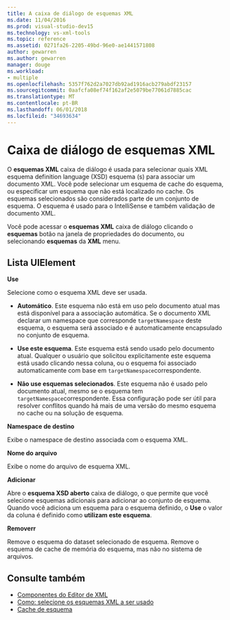 ```yaml
---
title: A caixa de diálogo de esquemas XML
ms.date: 11/04/2016
ms.prod: visual-studio-dev15
ms.technology: vs-xml-tools
ms.topic: reference
ms.assetid: 0271fa26-2205-49bd-96e0-ae1441571808
author: gewarren
ms.author: gewarren
manager: douge
ms.workload:
- multiple
ms.openlocfilehash: 5357f762d2a7027db92ad1916acb279abdf23157
ms.sourcegitcommit: 0aafcfa08ef74f162af2e5079be77061d7885cac
ms.translationtype: MT
ms.contentlocale: pt-BR
ms.lasthandoff: 06/01/2018
ms.locfileid: "34693634"
---
```

# <a name="xml-schemas-dialog-box"></a>Caixa de diálogo de esquemas XML

O **esquemas XML** caixa de diálogo é usada para selecionar quais XML esquema definition language (XSD) esquema (s) para associar um documento XML. Você pode selecionar um esquema de cache do esquema, ou especificar um esquema que não está localizado no cache. Os esquemas selecionados são considerados parte de um conjunto de esquema. O esquema é usado para o IntelliSense e também validação de documento XML.

Você pode acessar o **esquemas XML** caixa de diálogo clicando o **esquemas** botão na janela de propriedades do documento, ou selecionando **esquemas** da **XML** menu.

## <a name="uielement-list"></a>Lista UIElement
 **Use**

 Selecione como o esquema XML deve ser usada.

-   **Automático**. Este esquema não está em uso pelo documento atual mas está disponível para a associação automática. Se o documento XML declarar um namespace que corresponde `targetNamespace` deste esquema, o esquema será associado e é automaticamente encapsulado no conjunto de esquema.

-   **Use este esquema**. Este esquema está sendo usado pelo documento atual. Qualquer o usuário que solicitou explicitamente este esquema está usado clicando nessa coluna, ou o esquema foi associado automaticamente com base em `targetNamespace`correspondente.

-   **Não use esquemas selecionados**. Este esquema não é usado pelo documento atual, mesmo se o esquema tem `targetNamespace`correspondente. Essa configuração pode ser útil para resolver conflitos quando há mais de uma versão do mesmo esquema no cache ou na solução de esquema.

**Namespace de destino**

Exibe o namespace de destino associada com o esquema XML.

**Nome do arquivo**

Exibe o nome do arquivo de esquema XML.

**Adicionar**

Abre o **esquema XSD aberto** caixa de diálogo, o que permite que você selecione esquemas adicionais para adicionar ao conjunto de esquema. Quando você adiciona um esquema para o esquema definido, o **Use** o valor da coluna é definido como **utilizam este esquema**.

**Removerr**

Remove o esquema do dataset selecionado de esquema. Remove o esquema de cache de memória do esquema, mas não no sistema de arquivos.

## <a name="see-also"></a>Consulte também

- [Componentes do Editor de XML](../xml-tools/xml-editor-components.md)
- [Como: selecione os esquemas XML a ser usado](../xml-tools/how-to-select-the-xml-schemas-to-use.md)
- [Cache de esquema](../xml-tools/schema-cache.md)